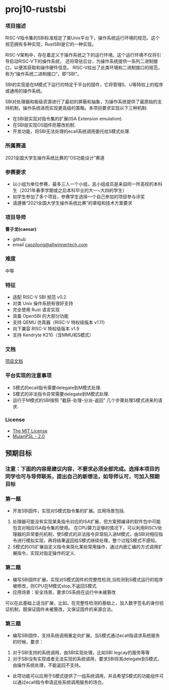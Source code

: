 # proj10-rustsbi
### 项目描述

RISC-V指令集的SBI标准规定了类Unix平台下，操作系统运行环境的规范。这个规范拥有多种实现，RustSBI是它的一种实现。

RISC-V架构中，存在着定义于操作系统之下的运行环境。这个运行环境不仅将引导启动RISC-V下的操作系统， 还将常驻后台，为操作系统提供一系列二进制接口，以便其获取和操作硬件信息。 RISC-V给出了此类环境和二进制接口的规范，称为“操作系统二进制接口”，即“SBI”。

SBI的实现是在M模式下运行的特定于平台的固件，它将管理S、U等特权上的程序或通用的操作系统。

SBI对处理器和板级资源进行了最初的屏蔽和抽象，为操作系统提供了最原始的支持机制，操作系统进而实现更高级的策略。本项目要求实现以下三种机制: 
*  在SBI层实现对指令集的扩展(ISA Extension emulation).
*  在SBI层实现OS固件防篡改机制.
*  开发功能，将SBI无法处理的ecall系统调用委托给S模式处理.

### 所属赛道

2021全国大学生操作系统比赛的“OS功能设计”赛道

### 参赛要求

* 以小组为单位参赛，最多三人一个小组，且小组成员是来自同一所高校的本科生（2021年春季学期或之后本科毕业的大一~大四的学生）
* 如学生参加了多个项目，参赛学生选择一个自己参加的项目参与评奖
* 请遵循“2021全国大学生操作系统比赛”的章程和技术方案要求

### 项目导师

**曹子龙(caesar)**

* github
* email caozilong@allwinnertech.com

### 难度

中等

### 特征

* 适配 RISC-V SBI 规范 v0.2
* 对类 Unix 操作系统有很好支持
* 完全使用 Rust 语言实现
* 具备 OpenSBI 的大部分功能
* 支持 QEMU 仿真器（RISC-V 特权级版本 v1.11）
* 向下兼容 RISC-V 特权级版本 v1.9
* 支持 Kendryte K210（含MMU和S模式）

### 文档

[项目文档](https://github.com/13824125580/oscom/blob/master/allwinner_sbi.docx)

### 平台实现的注意事项
* S模式的ecall指令需要delegate到M模式处理.
* S模式的非法指令异常需要delegate到M模式处理.
* 运行于M模式的SBI按照 "截获-处理-分派-返回" 几个步骤处理S模式进来的请求.

### License
* [The MIT License](https://opensource.org/licenses/MIT)
* [MulanPSL - 2.0](https://opensource.org/licenses/MulanPSL-2.0)


## 预期目标

### 注意：下面的内容是建议内容，不要求必须全部完成。选择本项目的同学也可与导师联系，提出自己的新想法，如导师认可，可加入预期目标

### 第一题
* 开发SBI固件，实现对S模式指令集的扩展。应用场景包括.
1. 处理器可能没有实现某条指令对应的ISA扩展，但方案预编译的软件包中可能包含对相应ISA指令集的使用。 在CPU算力足够的情况下，可以利用RISCV处理器的异常委托机制，使S模式的非法指令异常陷入进M模式，由SBI对相应指令进行模拟实现，再将结果返回给S模式继续处理，整个过程S模式不感知。       
2. S模式的OS扩展自定义指令来简化某些常用操作，通过内嵌汇编的方式调用扩展指令，实现对指定操作的定义.

### 第二题
* 编写SBI固件扩展，实现对S模式固件的完整性检测,当检测到S模式运行的程序被修改，则CPU在M模式stop,不返回S模式.
* 应用场景：安全场景，要求OS系统在运行中未被篡改

可以在此基础上适当扩展，比如，在完整性检测的基础上，加入数字签名的身份验证机制，既保证固件未被篡改，又保证固件的来源合法。
### 第三题
* 编写SBI固件，支持系统调用重定向扩展，当S模式通过ecall指请求系统服务的时候，要求：
1. 对于SBI支持的系统调用，由SBI实现处理，比如SBI legcay的服务等等
2. 对于SBI没有实现或者无法实现的系统调用，要求SBI将其delegate到S模式，由操作系统处理，不能返回不支持。

* 此项功能可以应用于S模式提供了一组系统调用，并且希望S模式的功能组件可以通过ecall指令申请这些系统调用服务的场合。